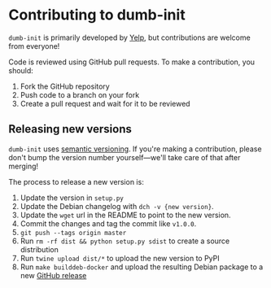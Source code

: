 Contributing to dumb-init
========

`dumb-init` is primarily developed by [Yelp](https://yelp.github.io/), but
contributions are welcome from everyone!

Code is reviewed using GitHub pull requests. To make a contribution, you should:

1. Fork the GitHub repository
2. Push code to a branch on your fork
3. Create a pull request and wait for it to be reviewed


## Releasing new versions

`dumb-init` uses [semantic versioning](http://semver.org/). If you're making a
contribution, please don't bump the version number yourself—we'll take care
of that after merging!

The process to release a new version is:

1. Update the version in `setup.py`
2. Update the Debian changelog with `dch -v {new version}`.
3. Update the `wget` url in the README to point to the new version.
4. Commit the changes and tag the commit like `v1.0.0`.
5. `git push --tags origin master`
6. Run `rm -rf dist && python setup.py sdist` to create a source distribution
7. Run `twine upload dist/*` to upload the new version to PyPI
8. Run `make builddeb-docker` and upload the resulting Debian package to a new
   [GitHub release](https://github.com/Yelp/dumb-init/releases)
